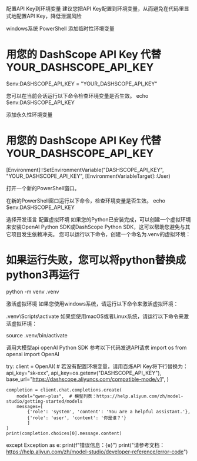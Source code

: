 配置API Key到环境变量
建议您把API Key配置到环境变量，从而避免在代码里显式地配置API Key，降低泄漏风险

windows系统 PowerShell
添加临时性环境变量

# 用您的 DashScope API Key 代替 YOUR_DASHSCOPE_API_KEY
$env:DASHSCOPE_API_KEY = "YOUR_DASHSCOPE_API_KEY"

您可以在当前会话运行以下命令检查环境变量是否生效。
echo $env:DASHSCOPE_API_KEY


添加永久性环境变量

# 用您的 DashScope API Key 代替 YOUR_DASHSCOPE_API_KEY
[Environment]::SetEnvironmentVariable("DASHSCOPE_API_KEY", "YOUR_DASHSCOPE_API_KEY", [EnvironmentVariableTarget]::User)

打开一个新的PowerShell窗口。

在新的PowerShell窗口运行以下命令，检查环境变量是否生效。
echo $env:DASHSCOPE_API_KEY


选择开发语言
配置虚拟环境
如果您的Python已安装完成，可以创建一个虚拟环境来安装OpenAI Python SDK或DashScope Python SDK，这可以帮助您避免与其它项目发生依赖冲突。
您可以运行以下命令，创建一个命名为.venv的虚拟环境：
# 如果运行失败，您可以将python替换成python3再运行
python -m venv .venv

激活虚拟环境
如果您使用windows系统，请运行以下命令来激活虚拟环境：
 
.venv\Scripts\activate
如果您使用macOS或者Linux系统，请运行以下命令来激活虚拟环境：
 
source .venv/bin/activate

调用大模型api
openAI Python SDK 参考以下代码发送API请求
import os
from openai import OpenAI

try:
    client = OpenAI(
        # 若没有配置环境变量，请用百炼API Key将下行替换为：api_key="sk-xxx",
        api_key=os.getenv("DASHSCOPE_API_KEY"),
        base_url="https://dashscope.aliyuncs.com/compatible-mode/v1",
    )

    completion = client.chat.completions.create(
        model="qwen-plus",  # 模型列表：https://help.aliyun.com/zh/model-studio/getting-started/models
        messages=[
            {'role': 'system', 'content': 'You are a helpful assistant.'},
            {'role': 'user', 'content': '你是谁？'}
            ]
    )
    print(completion.choices[0].message.content)
except Exception as e:
    print(f"错误信息：{e}")
    print("请参考文档：https://help.aliyun.com/zh/model-studio/developer-reference/error-code")
